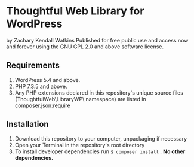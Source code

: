 # Thoughtful Web Library for WordPress

by Zachary Kendall Watkins
Published for free public use and access now and forever using the GNU GPL 2.0 and above software license.

## Requirements
1. WordPress 5.4 and above.
2. PHP 7.3.5 and above.
3. Any PHP extensions declared in this repository's unique source files (ThoughtfulWeb\LibraryWP\ namespace) are listed in composer.json:require 

## Installation

1. Download this repository to your computer, unpackaging if necessary
2. Open your Terminal in the repository's root directory
3. To install developer dependencies run `$ composer install` . **No other dependencies.** 
